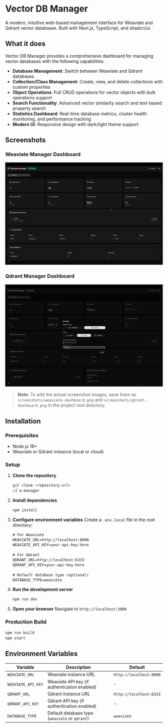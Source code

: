 # Vector DB Manager

A modern, intuitive web-based management interface for Weaviate and Qdrant vector databases. Built with Next.js, TypeScript, and shadcn/ui.

## What it does

Vector DB Manager provides a comprehensive dashboard for managing vector databases with the following capabilities:

- **Database Management**: Switch between Weaviate and Qdrant databases
- **Collection/Class Management**: Create, view, and delete collections with custom properties
- **Object Operations**: Full CRUD operations for vector objects with bulk operations support
- **Search Functionality**: Advanced vector similarity search and text-based property search
- **Statistics Dashboard**: Real-time database metrics, cluster health monitoring, and performance tracking
- **Modern UI**: Responsive design with dark/light theme support

## Screenshots

### Weaviate Manager Dashboard

![Weaviate Manager Dashboard](screenshots/weaviate-dashboard.png)

### Qdrant Manager Dashboard

![Qdrant Manager Dashboard](screenshots/qdrant-dashboard.png)

> **Note**: To add the actual screenshot images, save them as `screenshots/weaviate-dashboard.png` and `screenshots/qdrant-dashboard.png` in the project root directory.

## Installation

### Prerequisites

- Node.js 18+
- Weaviate or Qdrant instance (local or cloud)

### Setup

1. **Clone the repository**

   ```bash
   git clone <repository-url>
   cd w-manager
   ```

2. **Install dependencies**

   ```bash
   npm install
   ```

3. **Configure environment variables**
   Create a `.env.local` file in the root directory:

   ```env
   # For Weaviate
   WEAVIATE_URL=http://localhost:8080
   WEAVIATE_API_KEY=your-api-key-here

   # For Qdrant
   QDRANT_URL=http://localhost:6333
   QDRANT_API_KEY=your-api-key-here

   # Default database type (optional)
   DATABASE_TYPE=weaviate
   ```

4. **Run the development server**

   ```bash
   npm run dev
   ```

5. **Open your browser**
   Navigate to `http://localhost:3000`

### Production Build

```bash
npm run build
npm start
```

## Environment Variables

| Variable           | Description                                    | Default                 |
| ------------------ | ---------------------------------------------- | ----------------------- |
| `WEAVIATE_URL`     | Weaviate instance URL                          | `http://localhost:8080` |
| `WEAVIATE_API_KEY` | Weaviate API key (if authentication enabled)   | -                       |
| `QDRANT_URL`       | Qdrant instance URL                            | `http://localhost:6333` |
| `QDRANT_API_KEY`   | Qdrant API key (if authentication enabled)     | -                       |
| `DATABASE_TYPE`    | Default database type (`weaviate` or `qdrant`) | `weaviate`              |
